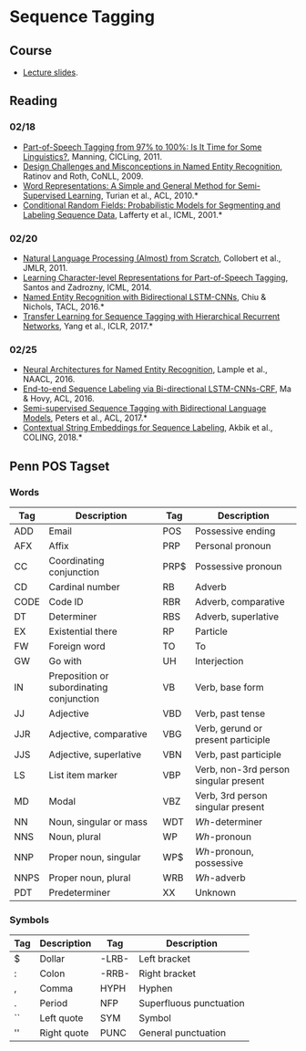 # Sequence Tagging

## Course

* [Lecture slides](https://drive.google.com/file/d/1tZfHj8PVwM54iR4Y599-VyUrvvktTe7X/view?usp=sharing).


## Reading

### 02/18

* [Part-of-Speech Tagging from 97% to 100%: Is It Time for Some Linguistics?](http://nlp.stanford.edu/pubs/CICLing2011-manning-tagging.pdf), Manning, CICLing, 2011.
* [Design Challenges and Misconceptions in Named Entity Recognition](https://aclweb.org/anthology/W09-1119.pdf), Ratinov and Roth, CoNLL, 2009.
* [Word Representations: A Simple and General Method for Semi-Supervised Learning](http://www.aclweb.org/anthology/P10-1040), Turian et al., ACL, 2010.*
* [Conditional Random Fields: Probabilistic Models for Segmenting and Labeling Sequence Data](https://repository.upenn.edu/cgi/viewcontent.cgi?article=1162&context=cis_papers), Lafferty et al., ICML, 2001.*

### 02/20

* [Natural Language Processing (Almost) from Scratch](http://www.jmlr.org/papers/volume12/collobert11a/collobert11a.pdf), Collobert et al., JMLR, 2011.
* [Learning Character-level Representations for Part-of-Speech Tagging](http://proceedings.mlr.press/v32/santos14.pdf), Santos and Zadrozny, ICML, 2014.
* [Named Entity Recognition with Bidirectional LSTM-CNNs](https://www.aclweb.org/anthology/Q16-1026), Chiu & Nichols, TACL, 2016.*
* [Transfer Learning for Sequence Tagging with Hierarchical Recurrent Networks](https://arxiv.org/abs/1703.06345), Yang et al., ICLR, 2017.*

### 02/25

* [Neural Architectures for Named Entity Recognition](https://www.aclweb.org/anthology/N16-1030), Lample et al., NAACL, 2016.
* [End-to-end Sequence Labeling via Bi-directional LSTM-CNNs-CRF](http://www.aclweb.org/anthology/P16-1101), Ma & Hovy, ACL, 2016.
* [Semi-supervised Sequence Tagging with Bidirectional Language Models](http://www.aclweb.org/anthology/P17-1161), Peters et al., ACL, 2017.*
* [Contextual String Embeddings for Sequence Labeling](http://aclweb.org/anthology/C18-1139), Akbik et al., COLING, 2018.*


## Penn POS Tagset

### Words

| Tag | Description | Tag | Description |
|---|---|---|---|
| ADD | Email | POS | Possessive ending |
| AFX | Affix | PRP | Personal pronoun |
| CC | Coordinating conjunction | PRP$ | Possessive pronoun  |
| CD | Cardinal number | RB | Adverb |
| CODE | Code ID | RBR | Adverb, comparative |
| DT | Determiner | RBS | Adverb, superlative |
| EX | Existential there | RP | Particle |
| FW | Foreign word | TO | To |
| GW | Go with | UH | Interjection |
| IN | Preposition or subordinating conjunction | VB | Verb, base form |
| JJ | Adjective | VBD | Verb, past tense |
| JJR | Adjective, comparative | VBG | Verb, gerund or present participle |
| JJS | Adjective, superlative | VBN | Verb, past participle |
| LS | List item marker | VBP | Verb, non-3rd person singular present |
| MD | Modal | VBZ | Verb, 3rd person singular present |
| NN | Noun, singular or mass | WDT | *Wh*-determiner |
| NNS | Noun, plural | WP | *Wh*-pronoun |
| NNP | Proper noun, singular | WP$ | *Wh*-pronoun, possessive |
| NNPS | Proper noun, plural | WRB | *Wh*-adverb |
| PDT | Predeterminer | XX | Unknown |

### Symbols

| Tag | Description | Tag | Description |
|---|---|---|---|
| $ | Dollar | -LRB- | Left bracket |
| : | Colon | -RRB- | Right bracket |
| , | Comma | HYPH | Hyphen |
| . | Period | NFP | Superfluous punctuation |
| `` | Left quote | SYM | Symbol |
| '' | Right quote | PUNC | General punctuation |